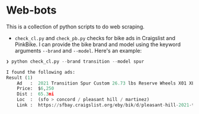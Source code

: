 # Web-bots

This is a collection of python scripts to do web scraping.

- `check_cl.py` and `check_pb.py` checks for bike ads in Craigslist and PinkBike.
I can provide the bike brand and model using the keyword arguments
`--brand` and `--model`. Here's an example:

```python
❯ python check_cl.py --brand transition --model spur

I found the following ads:
Result (1)
	Ad   :  2021 Transition Spur Custom 26.73 lbs Reserve Wheels X01 XL
	Price:  $6,250
	Dist :  65.3mi
	Loc  :  (sfo > concord / pleasant hill / martinez)
	Link :  https://sfbay.craigslist.org/eby/bik/d/pleasant-hill-2021-transition-spur/7458360780.html
```
